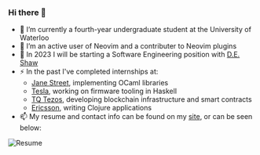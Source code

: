 ### Hi there 👋

- 🌱 I’m currently a fourth-year undergraduate student at the University of Waterloo
- 🤔 I’m an active user of Neovim and a contributer to Neovim plugins
- 🔭 In 2023 I will be starting a Software Engineering position with [D.E. Shaw](https://www.deshaw.com/)
- ⚡ In the past I've completed internships at:
  - [Jane Street](https://www.janestreet.com/), implementing OCaml libraries
  - [Tesla](https://tesla.com), working on firmware tooling in Haskell
  - [TQ Tezos](https://tqtezos.com/), developing blockchain infrastructure and smart contracts
  - [Ericsson](https://www.ericsson.com/), writing Clojure applications
- 📫 My resume and contact info can be found on my [site](https://simonzeng.com), or can be seen below:

![Resume](https://simonzeng.com/resume/Zeng_Simon_Resume.png)
